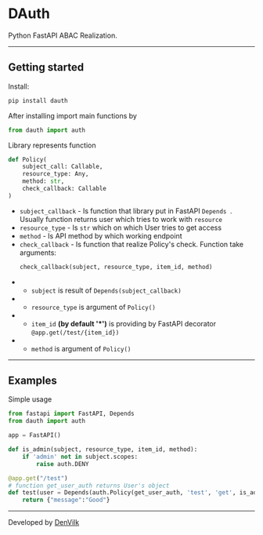 # DAuth 

Python FastAPI ABAC Realization.

---
## Getting started
Install:

```bash
pip install dauth
```

After installing import main functions by 
```python
from dauth import auth
```

Library represents function 
```python
def Policy(
    subject_call: Callable, 
    resource_type: Any, 
    method: str, 
    check_callback: Callable
)
```

- `subject_callback` - Is function that library put in FastAPI `Depends `. Usually function returns user which tries to work with `resource`
- `resource_type` - Is `str` which on which User tries to get access
- `method` - Is API method by which working endpoint
- `check_callback` - Is function that realize Policy's check. Function take arguments:
    ```python
    check_callback(subject, resource_type, item_id, method)
    ```
- - `subject` is result of `Depends(subject_callback)`
- - `resource_type` is argument of `Policy()`
- - `item_id` __(by default '*')__ is providing by FastAPI decorator `@app.get(/test/{item_id})`
- - `method` is argument of `Policy()`

---
## Examples
Simple usage
```python
from fastapi import FastAPI, Depends
from dauth import auth

app = FastAPI()

def is_admin(subject, resource_type, item_id, method):
    if 'admin' not in subject.scopes:
        raise auth.DENY

@app.get("/test")
# function get_user_auth returns User's object
def test(user = Depends(auth.Policy(get_user_auth, 'test', 'get', is_admin))):
    return {"message":"Good"}
```

---
Developed by [DenVilk](https://github.com/denvilk)
